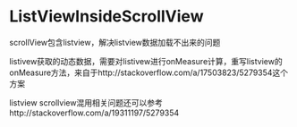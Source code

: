 # ListViewInsideScrollView
scrollView包含listview，解决listview数据加载不出来的问题

listivew获取的动态数据，需要对listivew进行onMeasure计算，重写listview的onMeasure方法，来自于http://stackoverflow.com/a/17503823/5279354这个方案

listview scrollview混用相关问题还可以参考http://stackoverflow.com/a/19311197/5279354
